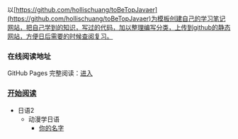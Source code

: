 以[https://github.com/hollischuang/toBeTopJavaer](https://github.com/hollischuang/toBeTopJavaer)为模板创建自己的学习笔记网站，把自己学到的知识，写过的代码，加以整理编写分类，上传到github的静态网站，方便日后需要的时候查阅复习。

### 在线阅读地址

GitHub Pages 完整阅读：[进入](https://sakura-jikage.github.io/notebook/)

### <a href="#/menu?id=目录">开始阅读</a></p></div><div class="mask"></div></section>

* 日语2
    * 动漫学日语
        * [你的名字](/riyu/dongman/nidemingzi.md)
